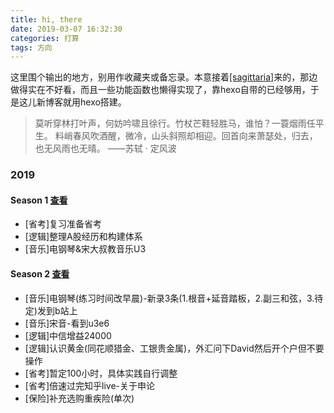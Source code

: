 ```yaml
---
title: hi, there
date: 2019-03-07 16:32:30
categories: 打算
tags: 方向
---
```


这里围个输出的地方，别用作收藏夹或备忘录。本意接着[[sagittaria]](https://sagittaria.github.io)来的，那边做得实在不好看，而且一些功能函数也懒得实现了，靠hexo自带的已经够用，于是这儿新博客就用hexo搭建。
<!--more-->

>莫听穿林打叶声，何妨吟啸且徐行。竹杖芒鞋轻胜马，谁怕？一蓑烟雨任平生。
>料峭春风吹酒醒，微冷，山头斜照却相迎。回首向来萧瑟处，归去，也无风雨也无晴。
>——苏轼 · 定风波

### 2019

#### Season 1 [查看](/2019/03/09/2019season1/)
- [省考]复习准备省考
- [逻辑]整理A股经历和构建体系
- [音乐]电钢琴&宋大叔教音乐U3

#### Season 2 [查看](/2019/04/06/2019season2/)
- [音乐]电钢琴(练习时间改早晨)-新录3条(1.根音+延音踏板，2.副三和弦，3.待定)发到b站上
- [音乐]宋音-看到u3e6
- [逻辑]中信增益24000
- [逻辑]认识黄金(同花顺猎金、工银贵金属)，外汇问下David然后开个户但不要操作
- [省考]暂定100小时，具体实践自行调整
- [省考]倍速过完知乎live-关于申论
- [保险]补充选购重疾险(单次)

